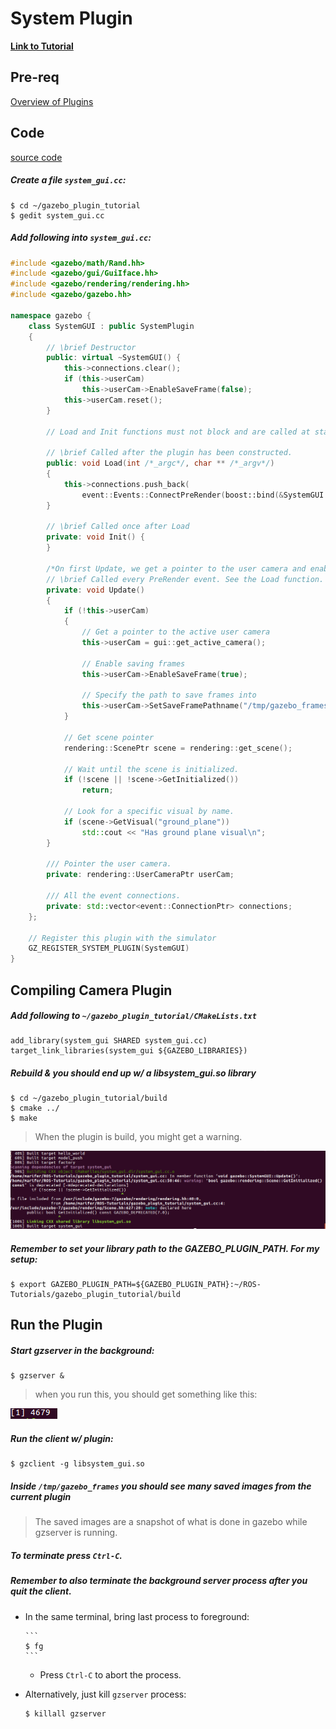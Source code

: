 # System Plugin

[**Link to Tutorial**][1]

## Pre-req

[Overview of Plugins][2]

## Code

[source code][3]

##### Create a file `system_gui.cc`:

  ```
  $ cd ~/gazebo_plugin_tutorial
  $ gedit system_gui.cc
  ```

##### Add following into `system_gui.cc`:

```c++
#include <gazebo/math/Rand.hh>
#include <gazebo/gui/GuiIface.hh>
#include <gazebo/rendering/rendering.hh>
#include <gazebo/gazebo.hh>

namespace gazebo {
    class SystemGUI : public SystemPlugin 
    {
        // \brief Destructor
        public: virtual ~SystemGUI() {
            this->connections.clear();
            if (this->userCam)
                this->userCam->EnableSaveFrame(false);
            this->userCam.reset();
        }

        // Load and Init functions must not block and are called at startup, before Gazebo is loaded

        // \brief Called after the plugin has been constructed.
        public: void Load(int /*_argc*/, char ** /*_argv*/) 
        {
            this->connections.push_back(
                event::Events::ConnectPreRender(boost::bind(&SystemGUI::Update, this)));
        }

        // \brief Called once after Load
        private: void Init() {
        }

        /*On first Update, we get a pointer to the user camera and enable saving of frames*/
        // \brief Called every PreRender event. See the Load function.
        private: void Update() 
        {
            if (!this->userCam) 
            {
                // Get a pointer to the active user camera
                this->userCam = gui::get_active_camera();

                // Enable saving frames
                this->userCam->EnableSaveFrame(true);

                // Specify the path to save frames into
                this->userCam->SetSaveFramePathname("/tmp/gazebo_frames");
            }

            // Get scene pointer
            rendering::ScenePtr scene = rendering::get_scene();

            // Wait until the scene is initialized.
            if (!scene || !scene->GetInitialized())
                return;

            // Look for a specific visual by name.
            if (scene->GetVisual("ground_plane"))
                std::cout << "Has ground plane visual\n";
        }

        /// Pointer the user camera.
        private: rendering::UserCameraPtr userCam;

        /// All the event connections.
        private: std::vector<event::ConnectionPtr> connections;
    };

    // Register this plugin with the simulator
    GZ_REGISTER_SYSTEM_PLUGIN(SystemGUI)
}
```

## Compiling Camera Plugin

##### Add following to `~/gazebo_plugin_tutorial/CMakeLists.txt`

```
add_library(system_gui SHARED system_gui.cc)
target_link_libraries(system_gui ${GAZEBO_LIBRARIES})
```

##### Rebuild & you should end up w/ a libsystem_gui.so library
    
```
$ cd ~/gazebo_plugin_tutorial/build
$ cmake ../
$ make
```

> When the plugin is build, you might get a warning.
  
  ![running system plugin][4]

##### Remember to set your library path to the GAZEBO_PLUGIN_PATH. For my setup:

```
$ export GAZEBO_PLUGIN_PATH=${GAZEBO_PLUGIN_PATH}:~/ROS-Tutorials/gazebo_plugin_tutorial/build
```

## Run the Plugin

##### Start gzserver in the background:
    
```
$ gzserver &
```

> when you run this, you should get something like this:
    
  ![running gzserver][5]

##### Run the client w/ plugin:

```
$ gzclient -g libsystem_gui.so
```

##### Inside `/tmp/gazebo_frames` you should see many saved images from the current plugin

> The saved images are a snapshot of what is done in gazebo while gzserver is running.


##### To terminate press `Ctrl-C`.

##### Remember to also terminate the background server process after you quit the client.

- In the same terminal, bring last process to foreground:

      ```
      $ fg
      ```
  - Press `Ctrl-C` to abort the process. 
- Alternatively, just kill `gzserver` process:
    
    ```
    $ killall gzserver
    ```

[1]: http://gazebosim.org/tutorials?tut=system_plugin&cat=write_plugin
[2]: gazebo_notes/plugins.md
[3]: https://bitbucket.org/osrf/gazebo/src/gazebo5/examples/plugins/system_gui_plugin
[4]: images/run_system_gui_cc.png 
[5]: images/start_gzserver.png
